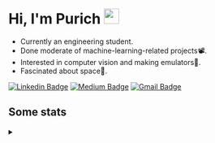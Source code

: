 <h1 align="left">Hi, I'm Purich
<img src="https://media.giphy.com/media/hvRJCLFzcasrR4ia7z/giphy.gif" width="30px"/></h1>

* Currently an engineering student.
* Done moderate of machine-learning-related projects:film_projector:.
* Interested in computer vision and making emulators:space_invader:.
* Fascinated about space:milky_way:.

[![Linkedin Badge](https://img.shields.io/badge/-Purich-blue?style=flat-square&logo=Linkedin&logoColor=white&link=https://www.linkedin.com/in/purich-siritip-16b3b3255/)](https://www.linkedin.com/in/purich-siritip-16b3b3255) [![Medium Badge](https://img.shields.io/badge/-@purich-gray?style=flat-square&labelColor=000000&logo=Medium&link=https://medium.com/@phuritsiritip)](https://medium.com/@phuritsiritip)
[![Gmail Badge](https://img.shields.io/badge/-mark.phurit@gmail.com-c14438?style=flat-square&logo=Gmail&logoColor=white&link=mailto:mark.phurit@gmail.com)](mailto:mark.phurit@gmail.com)

## Some stats

<details>
  <summary></summary>
  
  <!--START_SECTION:waka-->
**I'm an Early 🐤** 

```text
🌞 Morning                242 commits         █████████░░░░░░░░░░░░░░░░   36.72 % 
🌆 Daytime                213 commits         ████████░░░░░░░░░░░░░░░░░   32.32 % 
🌃 Evening                169 commits         ██████░░░░░░░░░░░░░░░░░░░   25.64 % 
🌙 Night                  35 commits          █░░░░░░░░░░░░░░░░░░░░░░░░   05.31 % 
```


📊 **This Week I Spent My Time On** 

```text
💬 Programming Languages: 
Python                   15 mins             █████████████████████████   100.00 % 

🐱‍💻 Projects: 
personality-detection-tex10 mins             ██████████████████░░░░░░░   70.54 % 
sd-webui-controlnet      3 mins              ██████░░░░░░░░░░░░░░░░░░░   24.68 % 
synergy-algorithms       0 secs              █░░░░░░░░░░░░░░░░░░░░░░░░   04.78 % 
```


<!--END_SECTION:waka-->

  <!--START_SECTION:waka-simple-->

```text
From: 19 January 2023 - To: 27 June 2023

Total Time: 43 hrs

Python       38 hrs 45 mins  ██████████████████████▓░░   90.13 %
C++          1 hr 42 mins    █░░░░░░░░░░░░░░░░░░░░░░░░   03.98 %
YAML         50 mins         ▒░░░░░░░░░░░░░░░░░░░░░░░░   01.96 %
Markdown     34 mins         ▒░░░░░░░░░░░░░░░░░░░░░░░░   01.35 %
Git Config   16 mins         ░░░░░░░░░░░░░░░░░░░░░░░░░   00.64 %
Text         11 mins         ░░░░░░░░░░░░░░░░░░░░░░░░░   00.45 %
```

<!--END_SECTION:waka-simple-->

  <!--![Anurag's GitHub stats](https://github-readme-stats.vercel.app/api?username=vikimark&show_icons=true&theme=gruvbox_light)-->
  
</details>

<!--
**vikimark/vikimark** is a ✨ _special_ ✨ repository because its `README.md` (this file) appears on your GitHub profile.

Here are some ideas to get you started:

- 🔭 I’m currently working on ...
- 🌱 I’m currently learning ...
- 👯 I’m looking to collaborate on ...
- 🤔 I’m looking for help with ...
- 💬 Ask me about ...
- 📫 How to reach me: ...
- 😄 Pronouns: ...
- ⚡ Fun fact: ...
-->
